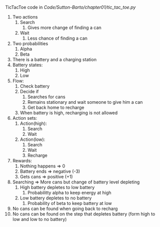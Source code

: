 TicTacToe code in *Code/Sutton-Barto/chapter01/tic_tac_toe.py*

1. Two actions
	1. Search
		1. Gives more change of finding a can
	2. Wait
		1. Less chance of finding a can
2. Two probabilities
	1. Alpha
	2. Beta
3. There is a battery and a charging station
4. Battery states:
	1. High
	2. Low
5. Flow:
	1. Check battery
	2. Decide if 
		1. Searches for cans
		2. Remains stationary and wait someone to give him a can
		3. Get back home to recharge
	3. When battery is high, recharging is not allowed
6. Action sets:
	1. Action(high):
		1. Search
		2. Wait
	2. Action(low):
		1. Search
		2. Wait
		3. Recharge
7. Rewards:
	1. Nothing happens => 0
	2. Battery ends => negative (-3)
	3. Gets cans => positive (+1)
8. Searching => More cans but change of battery level depleting
	1. High battery depletes to low battery
		1. Probabilitty alpha to keep energy at high
	2. Low battery depletes to no battery
		1. Probability of beta to keep battery at low
9. No cans can be found when going back to recharg
10. No cans can be found on the step that depletes battery (form high to low and low to no battery)